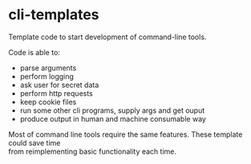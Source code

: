 # cli-templates
Template code to start development of command-line tools.

Code is able to:

  - parse arguments
  - perform logging
  - ask user for secret data
  - perform http requests
  - keep cookie files
  - run some other cli programs, supply args and get ouput
  - produce output in human and machine consumable way
  
Most of command line tools require the same features. These template could save time  
from reimplementing basic functionality each time.
